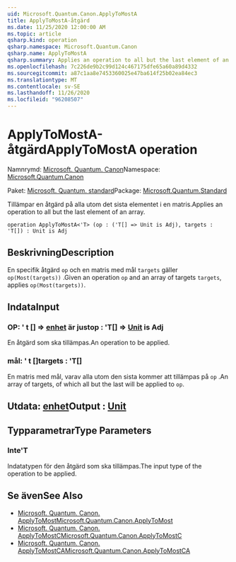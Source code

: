 ```yaml
---
uid: Microsoft.Quantum.Canon.ApplyToMostA
title: ApplyToMostA-åtgärd
ms.date: 11/25/2020 12:00:00 AM
ms.topic: article
qsharp.kind: operation
qsharp.namespace: Microsoft.Quantum.Canon
qsharp.name: ApplyToMostA
qsharp.summary: Applies an operation to all but the last element of an array.
ms.openlocfilehash: 7c226de9b2c99d124c467175dfe65a60a89d4332
ms.sourcegitcommit: a87c1aa8e7453360025e47ba614f25b02ea84ec3
ms.translationtype: MT
ms.contentlocale: sv-SE
ms.lasthandoff: 11/26/2020
ms.locfileid: "96208507"
---
```

# <a name="applytomosta-operation"></a><span data-ttu-id="8cb9f-102">ApplyToMostA-åtgärd</span><span class="sxs-lookup"><span data-stu-id="8cb9f-102">ApplyToMostA operation</span></span>

<span data-ttu-id="8cb9f-103">Namnrymd: [Microsoft. Quantum. Canon](xref:Microsoft.Quantum.Canon)</span><span class="sxs-lookup"><span data-stu-id="8cb9f-103">Namespace: [Microsoft.Quantum.Canon](xref:Microsoft.Quantum.Canon)</span></span>

<span data-ttu-id="8cb9f-104">Paket: [Microsoft. Quantum. standard](https://nuget.org/packages/Microsoft.Quantum.Standard)</span><span class="sxs-lookup"><span data-stu-id="8cb9f-104">Package: [Microsoft.Quantum.Standard](https://nuget.org/packages/Microsoft.Quantum.Standard)</span></span>


<span data-ttu-id="8cb9f-105">Tillämpar en åtgärd på alla utom det sista elementet i en matris.</span><span class="sxs-lookup"><span data-stu-id="8cb9f-105">Applies an operation to all but the last element of an array.</span></span>

```qsharp
operation ApplyToMostA<'T> (op : ('T[] => Unit is Adj), targets : 'T[]) : Unit is Adj
```


## <a name="description"></a><span data-ttu-id="8cb9f-106">Beskrivning</span><span class="sxs-lookup"><span data-stu-id="8cb9f-106">Description</span></span>

<span data-ttu-id="8cb9f-107">En specifik åtgärd `op` och en matris med mål `targets` gäller `op(Most(targets))` .</span><span class="sxs-lookup"><span data-stu-id="8cb9f-107">Given an operation `op` and an array of targets `targets`, applies `op(Most(targets))`.</span></span>

## <a name="input"></a><span data-ttu-id="8cb9f-108">Indata</span><span class="sxs-lookup"><span data-stu-id="8cb9f-108">Input</span></span>

### <a name="op--t--unit--is-adj"></a><span data-ttu-id="8cb9f-109">OP: ' t [] => [enhet](xref:microsoft.quantum.lang-ref.unit)  är just</span><span class="sxs-lookup"><span data-stu-id="8cb9f-109">op : 'T[] => [Unit](xref:microsoft.quantum.lang-ref.unit)  is Adj</span></span>

<span data-ttu-id="8cb9f-110">En åtgärd som ska tillämpas.</span><span class="sxs-lookup"><span data-stu-id="8cb9f-110">An operation to be applied.</span></span>


### <a name="targets--t"></a><span data-ttu-id="8cb9f-111">mål: ' t []</span><span class="sxs-lookup"><span data-stu-id="8cb9f-111">targets : 'T[]</span></span>

<span data-ttu-id="8cb9f-112">En matris med mål, varav alla utom den sista kommer att tillämpas på `op` .</span><span class="sxs-lookup"><span data-stu-id="8cb9f-112">An array of targets, of which all but the last will be applied to `op`.</span></span>



## <a name="output--unit"></a><span data-ttu-id="8cb9f-113">Utdata: [enhet](xref:microsoft.quantum.lang-ref.unit)</span><span class="sxs-lookup"><span data-stu-id="8cb9f-113">Output : [Unit](xref:microsoft.quantum.lang-ref.unit)</span></span>



## <a name="type-parameters"></a><span data-ttu-id="8cb9f-114">Typparametrar</span><span class="sxs-lookup"><span data-stu-id="8cb9f-114">Type Parameters</span></span>

### <a name="t"></a><span data-ttu-id="8cb9f-115">Inte</span><span class="sxs-lookup"><span data-stu-id="8cb9f-115">'T</span></span>

<span data-ttu-id="8cb9f-116">Indatatypen för den åtgärd som ska tillämpas.</span><span class="sxs-lookup"><span data-stu-id="8cb9f-116">The input type of the operation to be applied.</span></span>

## <a name="see-also"></a><span data-ttu-id="8cb9f-117">Se även</span><span class="sxs-lookup"><span data-stu-id="8cb9f-117">See Also</span></span>

- [<span data-ttu-id="8cb9f-118">Microsoft. Quantum. Canon. ApplyToMost</span><span class="sxs-lookup"><span data-stu-id="8cb9f-118">Microsoft.Quantum.Canon.ApplyToMost</span></span>](xref:Microsoft.Quantum.Canon.ApplyToMost)
- [<span data-ttu-id="8cb9f-119">Microsoft. Quantum. Canon. ApplyToMostC</span><span class="sxs-lookup"><span data-stu-id="8cb9f-119">Microsoft.Quantum.Canon.ApplyToMostC</span></span>](xref:Microsoft.Quantum.Canon.ApplyToMostC)
- [<span data-ttu-id="8cb9f-120">Microsoft. Quantum. Canon. ApplyToMostCA</span><span class="sxs-lookup"><span data-stu-id="8cb9f-120">Microsoft.Quantum.Canon.ApplyToMostCA</span></span>](xref:Microsoft.Quantum.Canon.ApplyToMostCA)